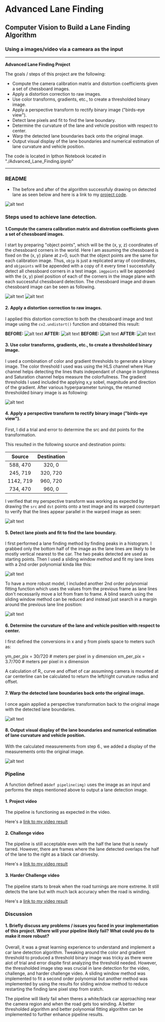 # **Advanced Lane Finding**

## Computer Vision to Build a Lane Finding Algorithm

### Using a images/video via a cameara as the input

---

**Advanced Lane Finding Project**

The goals / steps of this project are the following:

* Compute the camera calibration matrix and distortion coefficients given a set of chessboard images.
* Apply a distortion correction to raw images.
* Use color transforms, gradients, etc., to create a thresholded binary image.
* Apply a perspective transform to rectify binary image ("birds-eye view").
* Detect lane pixels and fit to find the lane boundary.
* Determine the curvature of the lane and vehicle position with respect to center.
* Warp the detected lane boundaries back onto the original image.
* Output visual display of the lane boundaries and numerical estimation of lane curvature and vehicle position.

The code is located in Ipthon Notebook located in "./Advanced_Lane_Finding.ipynb"

[//]: # (Image References)

[image1]: ./camera_cal/calibration3.jpg "Chessboard Image"
[image2]: ./camera_cal/corners_found15.jpg "Drawn Chessboard Image"
[image3]: ./output_images/undistortedchess.jpg "Undistorted Chessboard Image"

[image4]: ./test_images/straight_lines1.jpg "Test Image"
[image5]: ./output_images/1.undistorted.jpg "Undistorted"
[image6]: ./output_images/2.threshold_bin.jpg "Thresholded Binary"
[image7]: ./output_images/3.warped.jpg "Warped"
[image8]: ./output_images/4.fit_polynomial.jpg "Fit Polynomial"
[image9]: ./output_images/5.search_from_previous_frame.jpg "Search from Previous Polynomial"
[image10]: ./output_images/6.lane_detected.jpg "Lane Detected"
[image11]: ./output_images/7.final.jpg "Final Output"
[image12]: ./output_images/index.png "Before After"


[video1]: ./project_video_output.mp4 "Video"
[video2]: ./challenge_video_output.mp4 "Challenge Video"
[video3]: ./harder_challenge_video_output.mp4 "Harder Challenge Video"

---
### README

- The before and after of the algorithm successfuly drawing on detected lane as seen below and here is a link to my [project code](https://github.com/ianleongg/Advance-Lane-Finding/blob/master/Advanced_Lane_Finding.ipynb).

![alt text][image12]

### Steps used to achieve lane detection.

#### 1.Compute the camera calibration matrix and distrotion coefficients given a set of chessboard images.

I start by preparing "object points", which will be the (x, y, z) coordinates of the chessboard corners in the world. Here I am assuming the chessboard is fixed on the (x, y) plane at z=0, such that the object points are the same for each calibration image.  Thus, `objp` is just a replicated array of coordinates, and `objpoints` will be appended with a copy of it every time I successfully detect all chessboard corners in a test image.  `imgpoints` will be appended with the (x, y) pixel position of each of the corners in the image plane with each successful chessboard detection. The chessboard image and drawn chessboard image can be seen as following.

![alt text][image1]
![alt text][image2]


#### 2. Apply a distortion correction to raw images.

I applied this distortion correction to both the chessboard image and test image using the `cv2.undistort()` function and obtained this result: 

**BEFORE:**
![alt text][image1]
**AFTER:**
![alt text][image3]
**BEFORE:**
![alt text][image4]
**AFTER:**
![alt text][image5]


#### 3. Use color transforms, gradients, etc., to create a thresholded binary image.

I used a combination of color and gradient thresholds to generate a binary image. The color threshold I used was using the HLS channel where Hue channel helps detecting the lines thats independant of change in brightness and Saturation channel helps measure the colorfullness. The gradient thresholds I used included the applying x,y sobel, magnitude and direction of the gradient. After various hyperparameter tunings, the returned thresholded binary image is as following:

![alt text][image6]


#### 4. Apply a perspective transform to rectify binary image ("birds-eye view").

First, I did a trial and error to determine the src and dst points for the transformation. 

This resulted in the following source and destination points:

| Source        | Destination   | 
|:-------------:|:-------------:| 
| 588, 470      | 320, 0        | 
| 245, 719      | 320, 720      |
| 1142, 719     | 960, 720      |
| 734, 470      | 960, 0        |

I verified that my perspective transform was working as expected by drawing the `src` and `dst` points onto a test image and its warped counterpart to verify that the lines appear parallel in the warped image as seen:

![alt text][image7]


#### 5. Detect lane pixels and fit to find the lane boundary.

I first performed a lane finding method by finding peaks in a histogram. I grabbed only the bottom half of the image as the lane lines are likely to be mostly vertical nearest to the car. The two peaks detected are used as starting points. Then I used a sliding window method and fit my lane lines with a 2nd order polynomial kinda like this:

![alt text][image8]

To have a more robust model, I included another 2nd order polynomial fitting function which uses the values from the previous frame as lane lines don't necessarily move a lot from fram to frame. A blind search using the sliding window method can be reduced and instead just search in a margin around the previous lane line position:

![alt text][image9]


#### 6. Determine the curvature of the lane and vehicle position with respect to center.

I first defined the conversions in x and y from pixels space to meters such as:

ym_per_pix = 30/720 # meters per pixel in y dimension
xm_per_pix = 3.7/700 # meters per pixel in x dimension

A calculation of R_ curve and offset of car assuminng camera is mounted at car centerline can be calculated to return the left/right curvature radius and offset.


#### 7. Warp the detected lane boundaries back onto the original image.

I once again applied a perspective transformation back to the original image with the detected lane boundaries.

![alt text][image10]

#### 8. Output visual display of the lane boundaries and numerical estimation of lane curvature and vehicle position.

With the calculated measurements from step 6., we added a display of the measurements onto the original image. 

![alt text][image11]


### Pipeline

A function defined as`def pipeline(img)` uses the image as an input and performs the steps mentioned above to output a lane detection image.


#### 1. Project video

The pipeline is functioning as expected in the video.

Here's a [link to my video result](./project_video_output.mp4)


#### 2. Challenge video

The pipeline is still acceptable even with the half the lane that is newly tarred. However, there are frames where the lane detected overlaps the half of the lane to the right as a black car drivesby.

Here's a [link to my video result](./challenge_video_output.mp4)


#### 3. Harder Challenge video

The pipeline starts to break when the road turnings are more extreme. It still detects the lane but with much lack accuracy when the road is winding.

Here's a [link to my video result](./harder_challenge_video_output.mp4)

### Discussion

#### 1. Briefly discuss any problems / issues you faced in your implementation of this project.  Where will your pipeline likely fail?  What could you do to make it more robust?

Overall, it was a great learning experience to understand and implement a car lane detection algorithm. Tweaking around the color and gradient threshold to produced a threshold binary image was tricky as there were alot of trial and error dispite first analyzing the threshold needed. However, the thressholded image step was crucial in lane detection for the video, challenge, and harder challenge video. A sliding window method was implemented to fit a second order polynomial but another method was implemented by using the results for sliding window method to reduce restarting the finding lane pixel step from sratch.

The pipeline will likely fail when theres a white/black car approaching near the camera region and when the road gets too winding. A better thresholded algorithm and better polynomial fitting algorithm can be implemented to further enhance pipeline results.
